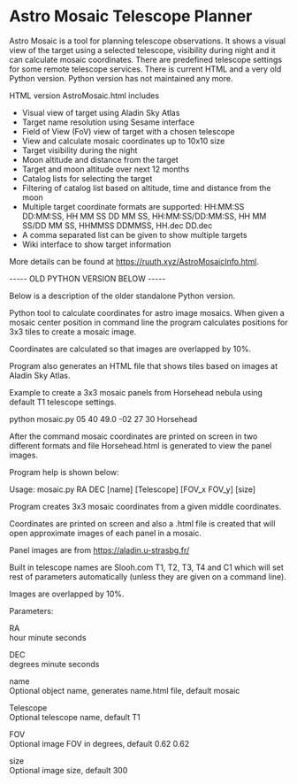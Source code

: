# Astro Mosaic Telescope Planner

Astro Mosaic is a tool for planning telescope observations. It shows a visual view of the target using a selected telescope, 
visibility during night and it can calculate mosaic coordinates. There are predefined telescope settings for 
some remote telescope services. There is current HTML and a very old Python version. Python version has not maintained 
any more.

HTML version AstroMosaic.html includes 
- Visual view of target using Aladin Sky Atlas
- Target name resolution using Sesame interface
- Field of View (FoV) view of target with a chosen telescope
- View and calculate mosaic coordinates up to 10x10 size
- Target visibility during the night
- Moon altitude and distance from the target
- Target and moon altitude over next 12 months
- Catalog lists for selecting the target
- Filtering of catalog list based on altitude, time and distance from the moon
- Multiple target coordinate formats are supported:
    HH:MM:SS DD:MM:SS, HH MM SS DD MM SS, 
    HH:MM:SS/DD:MM:SS, HH MM SS/DD MM SS,
    HHMMSS DDMMSS, HH.dec DD.dec
- A comma separated list can be given to show multiple targets
- Wiki interface to show target information

More details can be found at https://ruuth.xyz/AstroMosaicInfo.html.

----- OLD PYTHON VERSION BELOW -----

Below is a description of the older standalone Python version.

Python tool to calculate coordinates for astro image mosaics. When given 
a mosaic center position in command line the program calculates positions
for 3x3 tiles to create a mosaic image.

Coordinates are calculated so that images are overlapped by 10%.

Program also generates an HTML file that shows tiles based on images
at Aladin Sky Atlas.

Example to create a 3x3 mosaic panels from Horsehead nebula using
default T1 telescope settings.

  python mosaic.py 05 40 49.0 -02 27 30 Horsehead

After the command mosaic coordinates are printed on screen in two different 
formats and file Horsehead.html is generated to view the panel images.

Program help is shown below:

Usage: mosaic.py RA DEC [name] [Telescope] [FOV_x FOV_y] [size]

Program creates 3x3 mosaic coordinates from a given middle coordinates.

Coordinates are printed on screen and also a <name>.html file is created
that will open approximate images of each panel in a mosaic.

Panel images are from https://aladin.u-strasbg.fr/

Built in telescope names are Slooh.com T1, T2, T3, T4 and C1 which will
set rest of parameters automatically (unless they are given on a command line).

Images are overlapped by 10%.

Parameters:

RA          
hour minute seconds

DEC         
degrees minute seconds

name        
Optional object name, generates name.html file, default mosaic

Telescope   
Optional telescope name, default T1

FOV         
Optional image FOV in degrees, default 0.62 0.62

size        
Optional image size, default 300
